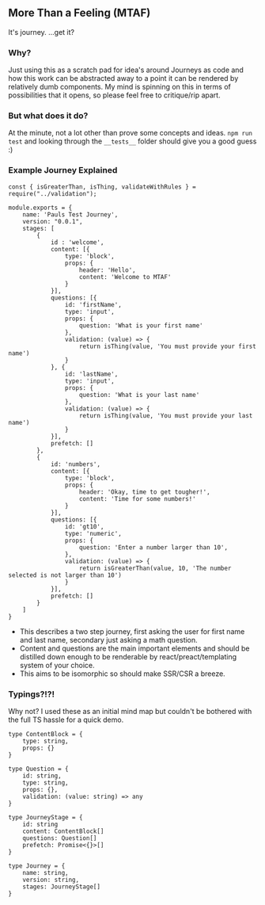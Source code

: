 ## More Than a Feeling (MTAF)
It's journey. ...get it?

### Why?
Just using this as a scratch pad for idea's around Journeys as code and how this work can be abstracted away to a point it can be rendered by relatively dumb components.
My mind is spinning on this in terms of possibilities that it opens, so please feel free to critique/rip apart.

### But what does it do?
At the minute, not a lot other than prove some concepts and ideas.
`npm run test` and looking through the `__tests__` folder should give you a good guess :)

### Example Journey Explained

```
const { isGreaterThan, isThing, validateWithRules } = require("../validation");

module.exports = {
    name: 'Pauls Test Journey',
    version: "0.0.1",
    stages: [
        { 
            id : 'welcome', 
            content: [{
                type: 'block',
                props: {
                    header: 'Hello',
                    content: 'Welcome to MTAF'
                }
            }], 
            questions: [{
                id: 'firstName',
                type: 'input',
                props: {
                    question: 'What is your first name'
                },
                validation: (value) => {
                    return isThing(value, 'You must provide your first name')
                }
            }, {
                id: 'lastName',
                type: 'input',
                props: {
                    question: 'What is your last name'
                },
                validation: (value) => {
                    return isThing(value, 'You must provide your last name')
                }
            }],
            prefetch: []
        },
        {
            id: 'numbers',
            content: [{
                type: 'block',
                props: {
                    header: 'Okay, time to get tougher!',
                    content: 'Time for some numbers!'
                }
            }],
            questions: [{
                id: 'gt10',
                type: 'numeric',
                props: {
                    question: 'Enter a number larger than 10',
                },
                validation: (value) => {
                    return isGreaterThan(value, 10, 'The number selected is not larger than 10')
                }
            }],
            prefetch: []
        }
    ]
}

```

- This describes a two step journey, first asking the user for first name and last name, secondary just asking a math question.
- Content and questions are the main important elements and should be distilled down enough to be renderable by react/preact/templating system of your choice.
- This aims to be isomorphic so should make SSR/CSR a breeze.


### Typings?!?!
Why not? I used these as an initial mind map but couldn't be bothered with the full TS hassle for a quick demo.

```
type ContentBlock = {
    type: string,
    props: {}
}

type Question = {
    id: string,
    type: string,
    props: {},
    validation: (value: string) => any
}

type JourneyStage = {
    id: string
    content: ContentBlock[]
    questions: Question[]
    prefetch: Promise<{}>[]
}

type Journey = {
    name: string,
    version: string,
    stages: JourneyStage[]
}
```


